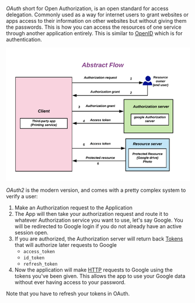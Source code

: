 
*OAuth* short for Open Authorization, is an open standard for access delegation. Commonly used as a way for internet users to grant websites or apps access to their information on other websites but without giving them the passwords. This is how you can access the resources of one service through another application entirely. This is similar to [OpenID](OpenID.md) which is for authentication.


![](../../Attachments/Pasted%20image%2020230125020959.png)

*OAuth2* is the modern version, and comes with a pretty complex system to verify a user:
1. Make an Authorization request to the Application
2. The App will then take your authorization request and route it to whatever Authorization service you want to use, let's say Google. You will be redirected to Google login if you do not already have an active session open.
3. If you are authorized, the Authorization server will return back [Tokens](Token%20Authentication.md) that will authorize later requests to Google
	- `access_token`
	- `id_token`
	- `refresh_token`
4. Now the application will make [HTTP](../HTTP.md) requests to Google using the tokens you've been given. This allows the app to use your Google data without ever having access to your password.

Note that you have to refresh your tokens in OAuth.